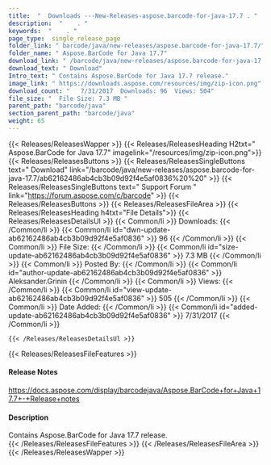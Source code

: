 ```yaml
---
title:  "  Downloads ---New-Releases-aspose.barcode-for-java-17.7 . " 
description:  "    . " 
keywords:  "    . " 
page_type:  single_release_page
folder_link: " barcode/java/new-releases/aspose.barcode-for-java-17.7/"
folder_name: " Aspose.BarCode for Java 17.7"
download_link: " /barcode/java/new-releases/aspose.barcode-for-java-17.7/ab62162486ab4cb3b09d92f4e5af0836"
download_text: " Download"
Intro_text: " Contains Aspose.BarCode for Java 17.7 release."
image_link: " https://downloads.aspose.com/resources/img/zip-icon.png"
download_count: "   7/31/2017  Downloads: 96  Views: 504"
file_size: "  File Size: 7.3 MB "
parent_path: "barcode/java"
section_parent_path: "barcode/java"
weight: 65 
---
```


{{< Releases/ReleasesWapper >}}
  {{< Releases/ReleasesHeading H2txt=" Aspose.BarCode for Java 17.7" imagelink="/resources/img/zip-icon.png">}}
  {{< Releases/ReleasesButtons >}}
    {{< Releases/ReleasesSingleButtons text=" Download" link="/barcode/java/new-releases/aspose.barcode-for-java-17.7/ab62162486ab4cb3b09d92f4e5af0836%20%20" >}}
    {{< Releases/ReleasesSingleButtons text=" Support Forum " link="https://forum.aspose.com/c/barcode" >}}
  {{< Releases/ReleasesButtons >}}
  {{< Releases/ReleasesFileArea >}}
    {{< Releases/ReleasesHeading h4txt="File Details">}}
    {{< Releases/ReleasesDetailsUl >}}
            {{< Common/li  >}} Downloads: {{< /Common/li >}} 
      {{< Common/li id="dwn-update-ab62162486ab4cb3b09d92f4e5af0836" >}} 96 {{< /Common/li >}} 
      {{< Common/li  >}} File Size: {{< /Common/li >}} 
      {{< Common/li id="size-update-ab62162486ab4cb3b09d92f4e5af0836" >}} 7.3 MB {{< /Common/li >}} 
      {{< Common/li  >}} Posted By: {{< /Common/li >}} 
      {{< Common/li id="author-update-ab62162486ab4cb3b09d92f4e5af0836" >}} Aleksander.Grinin {{< /Common/li >}} 
      {{< Common/li  >}} Views: {{< /Common/li >}} 
      {{< Common/li id="view-update-ab62162486ab4cb3b09d92f4e5af0836" >}} 505 {{< /Common/li >}} 
      {{< Common/li  >}} Date Added: {{< /Common/li >}} 
      {{< Common/li id="added-update-ab62162486ab4cb3b09d92f4e5af0836" >}} 7/31/2017 {{< /Common/li >}} 

    {{< /Releases/ReleasesDetailsUl >}}

  {{< Releases/ReleasesFileFeatures >}}
      <h4>Release Notes</h4><div><a href="https://docs.aspose.com/display/barcodejava/Aspose.BarCode+for+Java+17.7+-+Release+notes">https://docs.aspose.com/display/barcodejava/Aspose.BarCode+for+Java+17.7+-+Release+notes</a></div><h4>Description</h4><div class="HTMLDescription">Contains Aspose.BarCode for Java 17.7 release.</div>
  {{< /Releases/ReleasesFileFeatures >}}
 {{< /Releases/ReleasesFileArea >}}
{{< /Releases/ReleasesWapper >}}


